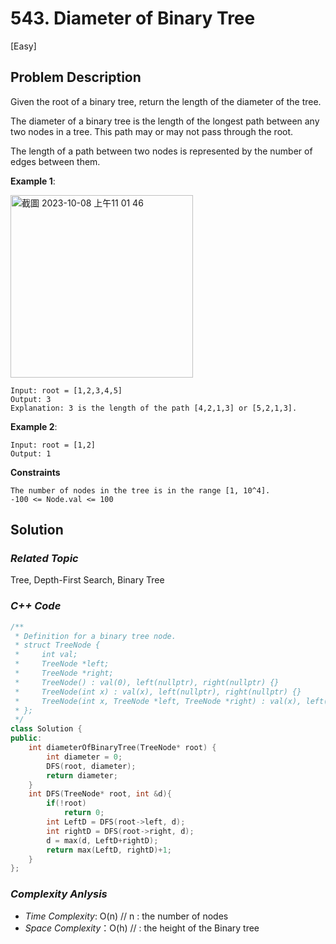 # 543. Diameter of Binary Tree
[Easy]

## Problem Description

Given the root of a binary tree, return the length of the diameter of the tree.

The diameter of a binary tree is the length of the longest path between any two nodes in a tree. This path may or may not pass through the root.

The length of a path between two nodes is represented by the number of edges between them.


**Example 1**:

<img width="292" alt="截圖 2023-10-08 上午11 01 46" src="https://github.com/Eddiecc06/LeetCode/assets/18256877/f5f1469a-d389-4855-b129-c512fc69cce6">

```
Input: root = [1,2,3,4,5]
Output: 3
Explanation: 3 is the length of the path [4,2,1,3] or [5,2,1,3].
```
**Example 2**:
```
Input: root = [1,2]
Output: 1
```

**Constraints**
```
The number of nodes in the tree is in the range [1, 10^4].
-100 <= Node.val <= 100
```

## Solution

### _Related Topic_
   Tree, Depth-First Search, Binary Tree

### _C++ Code_
```cpp
/**
 * Definition for a binary tree node.
 * struct TreeNode {
 *     int val;
 *     TreeNode *left;
 *     TreeNode *right;
 *     TreeNode() : val(0), left(nullptr), right(nullptr) {}
 *     TreeNode(int x) : val(x), left(nullptr), right(nullptr) {}
 *     TreeNode(int x, TreeNode *left, TreeNode *right) : val(x), left(left), right(right) {}
 * };
 */
class Solution {
public:
    int diameterOfBinaryTree(TreeNode* root) {
        int diameter = 0;
        DFS(root, diameter);
        return diameter;
    }
    int DFS(TreeNode* root, int &d){
        if(!root)
            return 0;
        int LeftD = DFS(root->left, d);
        int rightD = DFS(root->right, d);
        d = max(d, LeftD+rightD);
        return max(LeftD, rightD)+1;
    }
};
```

### _Complexity Anlysis_
- _Time Complexity_: O(n) // n : the number of nodes
- _Space Complexity_：O(h) // : the height of the Binary tree
